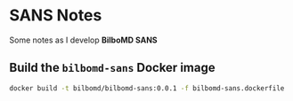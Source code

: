 # SANS Notes

Some notes as I develop **BilboMD SANS**

## Build the `bilbomd-sans` Docker image

```bash
docker build -t bilbomd/bilbomd-sans:0.0.1 -f bilbomd-sans.dockerfile .
```

